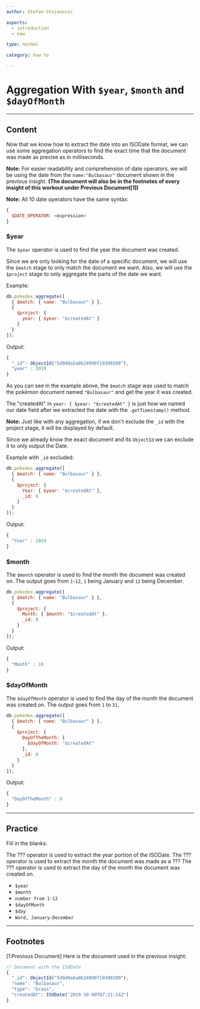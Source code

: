 ```yaml
---
author: Stefan-Stojanovic

aspects:
  - introduction
  - new

type: normal

category: how to

---
```


# Aggregation With `$year`, `$month` and `$dayOfMonth`

---
## Content

Now that we know how to extract the date into an ISODate format, we can use some aggregation operators to find the exact time that the document was made as precise as in milliseconds.

**Note:** For easier readability and comprehension of date operators, we will be using the date from the `name:"Bulbasaur"` document shown in the previous insight. **(The document will also be in the footnotes of every insight of this workout under Previous Document[1])**

**Note:** All 10 date operators have the same syntax:

```js
{
  $DATE_OPERATOR: <expression>
}
```

### $year

The `$year` operator is used to find the year the document was created.

Since we are only looking for the date of a specific document, we will use the `$match` stage to only match the document we want. Also, we will use the `$project` stage to only aggregate the parts of the date we want.

Example:
```javascript
db.pokedex.aggregate([
  { $match: { name: "Bulbasaur" } },
  {
    $project: {
      year: { $year: "$createdAt" }
    }
  }
]);

```
Output:
```javascript
{
  "_id": ObjectId("5d9d8a5a0b24990f19398208"),
  "year" : 2019
}
```

As you can see in the example above, the `$match` stage was used to match the pokémon document named `"Bulbasaur"` and get the year it was created.

The "createdAt" in `year: { $year: "$createdAt" }` is just how we named our date field after we extracted the date with the `.getTimestamp()` method.

**Note:** Just like with any aggregation, if we don't exclude the `_id` with the project stage, it will be displayed by default.

Since we already know the exact document and its `ObjectId` we can exclude it to only output the Date.

Example with `_id` excluded:
```javascript
db.pokedex.aggregate([
  { $match: { name: "Bulbasaur" } },
  {
    $project: {
      Year: { $year: "$createdAt" },
      _id: 0
    }
  }
]);

```
Output:
```javascript
{
  "Year" : 2019
}
```

### $month

The `$month` operator is used to find the month the document was created on. The output goes from `1`-`12`, `1` being January and `12` being December.

```js
db.pokedex.aggregate([
  { $match: { name: "Bulbasaur" } },
  {
    $project: {
      Month: { $month: "$createdAt" },
      _id: 0
    }
  }
]);

```

Output:
```javascript
{
  "Month" : 10
}
```
### $dayOfMonth

The `$dayOfMonth` operator is used to find the day of the month the document was created on. The output goes from `1`  to `31`.

```js
db.pokedex.aggregate([
  { $match: { name: "Bulbasaur" } },
  {
    $project: {
      DayOfTheMonth: {
        $dayOfMonth: "$createdAt"
      },
      _id: 0
    }
  }
]);

```

Output:
```javascript
{
  "DayOfTheMonth" : 9
}
```

---
## Practice
Fill in the blanks:

The ??? operator is used to extract the year portion of the ISODate.
The ??? operator is used to extract the month the document was made as a ???
The ??? operator is used to extract the day of the month the document was created on.

* `$year`
* `$month`
* `number from 1-12`
* `$dayOfMonth`
* `$day`
* `Word, January-December`

---
## Footnotes

[1:Previous Document]
Here is the document used in the previous insight:
```javascript
// Document with the ISODate
{ 
  "_id": ObjectId("5d9d8a6a0b24990f19398209"),
  "name": "Bulbasaur",
  "type": "Grass",
  "createdAt": ISODate("2019-10-09T07:21:14Z")
}
```
